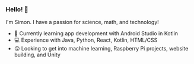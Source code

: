 ### Hello! 👋

I'm Simon. I have a passion for science, math, and technology!

* 📱 Currently learning app development with Android Studio in Kotlin
* 💻 Experience with Java, Python, React, Kotlin, HTML/CSS
* 😮 Looking to get into machine learning, Raspberry Pi projects, website building, and Unity

